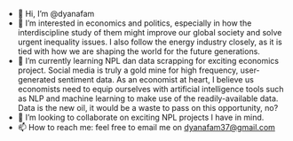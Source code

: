 - 👋 Hi, I’m @dyanafam
- 👀 I’m interested in economics and politics, especially in how the interdiscipline study of them might improve our global society and solve urgent inequality issues. I also follow the energy industry closely, as it is tied with how we are shaping the world for the future generations.
- 🌱 I’m currently learning NPL dan data scrapping for exciting economics project. Social media is truly a gold mine for high frequency, user-generated sentiment data. As an economist at heart, I believe us economists need to equip ourselves with artificial intelligence tools such as NLP and machine learning to make use of the readily-available data. Data is the new oil, it would be a waste to pass on this opportunity, no? 
- 💞️ I’m looking to collaborate on exciting NPL projects I have in mind.
- 📫 How to reach me: feel free to email me on dyanafam37@gmail.com

<!---
dyanafam/dyanafam is a ✨ special ✨ repository because its `README.md` (this file) appears on your GitHub profile.
You can click the Preview link to take a look at your changes.
--->
